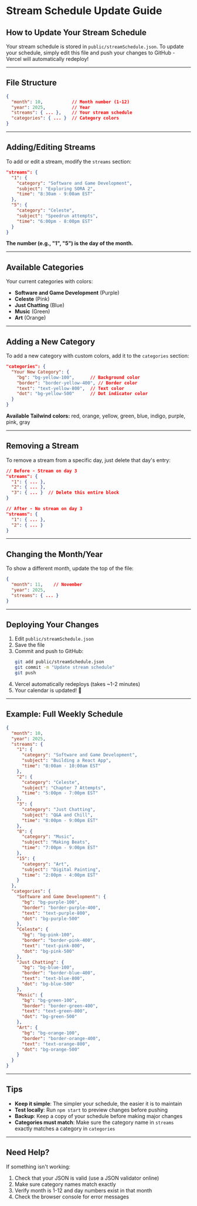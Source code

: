 # Stream Schedule Update Guide

## How to Update Your Stream Schedule

Your stream schedule is stored in `public/streamSchedule.json`. To update your schedule, simply edit this file and push your changes to GitHub - Vercel will automatically redeploy!

---

## File Structure

```json
{
  "month": 10,           // Month number (1-12)
  "year": 2025,          // Year
  "streams": { ... },    // Your stream schedule
  "categories": { ... }  // Category colors
}
```

---

## Adding/Editing Streams

To add or edit a stream, modify the `streams` section:

```json
"streams": {
  "1": {
    "category": "Software and Game Development",
    "subject": "Exploring SORA 2",
    "time": "8:30am - 9:00am EST"
  },
  "5": {
    "category": "Celeste",
    "subject": "Speedrun attempts",
    "time": "6:00pm - 8:00pm EST"
  }
}
```

**The number (e.g., "1", "5") is the day of the month.**

---

## Available Categories

Your current categories with colors:
- **Software and Game Development** (Purple)
- **Celeste** (Pink)
- **Just Chatting** (Blue)
- **Music** (Green)
- **Art** (Orange)

---

## Adding a New Category

To add a new category with custom colors, add it to the `categories` section:

```json
"categories": {
  "Your New Category": {
    "bg": "bg-yellow-100",      // Background color
    "border": "border-yellow-400", // Border color
    "text": "text-yellow-800",  // Text color
    "dot": "bg-yellow-500"      // Dot indicator color
  }
}
```

**Available Tailwind colors:** red, orange, yellow, green, blue, indigo, purple, pink, gray

---

## Removing a Stream

To remove a stream from a specific day, just delete that day's entry:

```json
// Before - Stream on day 3
"streams": {
  "1": { ... },
  "2": { ... },
  "3": { ... }  // Delete this entire block
}

// After - No stream on day 3
"streams": {
  "1": { ... },
  "2": { ... }
}
```

---

## Changing the Month/Year

To show a different month, update the top of the file:

```json
{
  "month": 11,    // November
  "year": 2025,
  "streams": { ... }
}
```

---

## Deploying Your Changes

1. Edit `public/streamSchedule.json`
2. Save the file
3. Commit and push to GitHub:
   ```bash
   git add public/streamSchedule.json
   git commit -m "Update stream schedule"
   git push
   ```
4. Vercel automatically redeploys (takes ~1-2 minutes)
5. Your calendar is updated! 🎉

---

## Example: Full Weekly Schedule

```json
{
  "month": 10,
  "year": 2025,
  "streams": {
    "1": {
      "category": "Software and Game Development",
      "subject": "Building a React App",
      "time": "8:00am - 10:00am EST"
    },
    "2": {
      "category": "Celeste",
      "subject": "Chapter 7 Attempts",
      "time": "5:00pm - 7:00pm EST"
    },
    "3": {
      "category": "Just Chatting",
      "subject": "Q&A and Chill",
      "time": "8:00pm - 9:00pm EST"
    },
    "8": {
      "category": "Music",
      "subject": "Making Beats",
      "time": "7:00pm - 9:00pm EST"
    },
    "15": {
      "category": "Art",
      "subject": "Digital Painting",
      "time": "2:00pm - 4:00pm EST"
    }
  },
  "categories": {
    "Software and Game Development": {
      "bg": "bg-purple-100",
      "border": "border-purple-400",
      "text": "text-purple-800",
      "dot": "bg-purple-500"
    },
    "Celeste": {
      "bg": "bg-pink-100",
      "border": "border-pink-400",
      "text": "text-pink-800",
      "dot": "bg-pink-500"
    },
    "Just Chatting": {
      "bg": "bg-blue-100",
      "border": "border-blue-400",
      "text": "text-blue-800",
      "dot": "bg-blue-500"
    },
    "Music": {
      "bg": "bg-green-100",
      "border": "border-green-400",
      "text": "text-green-800",
      "dot": "bg-green-500"
    },
    "Art": {
      "bg": "bg-orange-100",
      "border": "border-orange-400",
      "text": "text-orange-800",
      "dot": "bg-orange-500"
    }
  }
}
```

---

## Tips

- **Keep it simple**: The simpler your schedule, the easier it is to maintain
- **Test locally**: Run `npm start` to preview changes before pushing
- **Backup**: Keep a copy of your schedule before making major changes
- **Categories must match**: Make sure the category name in `streams` exactly matches a category in `categories`

---

## Need Help?

If something isn't working:
1. Check that your JSON is valid (use a JSON validator online)
2. Make sure category names match exactly
3. Verify month is 1-12 and day numbers exist in that month
4. Check the browser console for error messages
